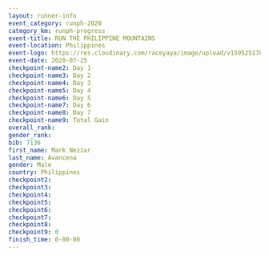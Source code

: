 ```yaml
--- 
layout: runner-info 
event_category: runph-2020 
category_km: runph-progress 
event-title: RUN THE PHILIPPINE MOUNTAINS 
event-location: Philippines 
event-logo: https://res.cloudinary.com/raceyaya/image/upload/v1595251780/logo/2020/Image_ds2u6w.jpg 
event-date: 2020-07-25 
checkpoint-name2: Day 1 
checkpoint-name3: Day 2 
checkpoint-name4: Day 3 
checkpoint-name5: Day 4 
checkpoint-name6: Day 5 
checkpoint-name7: Day 6 
checkpoint-name8: Day 7 
checkpoint-name9: Total Gain 
overall_rank: 
gender_rank: 
bib: 7136
first_name: Mark Nezzar
last_name: Avancena
gender: Male
country: Philippines
checkpoint2: 
checkpoint3: 
checkpoint4: 
checkpoint5: 
checkpoint6: 
checkpoint7: 
checkpoint8: 
checkpoint9: 0
finish_time: 0-00-00
--- 
```

